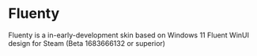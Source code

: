 # Fluenty
Fluenty is a in-early-development skin based on Windows 11 Fluent WinUI design for Steam (Beta 1683666132 or superior) 
